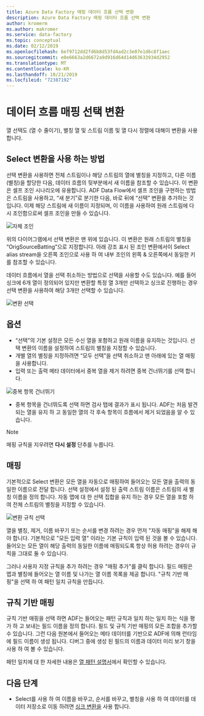 ```yaml
---
title: Azure Data Factory 매핑 데이터 흐름 선택 변환
description: Azure Data Factory 매핑 데이터 흐름 선택 변환
author: kromerm
ms.author: makromer
ms.service: data-factory
ms.topic: conceptual
ms.date: 02/12/2019
ms.openlocfilehash: 6ef9712dd2fd6b8d53fd4ad2c3e07e1d6c8f1aec
ms.sourcegitcommit: e0e6663a2d6672a9d916d64d14d63633934d2952
ms.translationtype: MT
ms.contentlocale: ko-KR
ms.lasthandoff: 10/21/2019
ms.locfileid: "72387192"
---
```

# <a name="mapping-data-flow-select-transformation"></a>데이터 흐름 매핑 선택 변환


열 선택도 (열 수 줄이기), 별칭 열 및 스트림 이름 및 열 다시 정렬에 대해이 변환을 사용 합니다.

## <a name="how-to-use-select-transformation"></a>Select 변환을 사용 하는 방법
선택 변환을 사용하면 전체 스트림이나 해당 스트림의 열에 별칭을 지정하고, 다른 이름(별칭)을 할당한 다음, 데이터 흐름의 뒷부분에서 새 이름을 참조할 수 있습니다. 이 변환은 셀프 조인 시나리오에 유용합니다. ADF Data Flow에서 셀프 조인을 구현하는 방법은 스트림을 사용하고, “새 분기”로 분기한 다음, 바로 뒤에 “선택” 변환을 추가하는 것입니다. 이제 해당 스트림에 새 이름이 지정되며, 이 이름을 사용하여 원래 스트림에 다시 조인함으로써 셀프 조인을 만들 수 있습니다.

![자체 조인](media/data-flow/selfjoin.png "자체 조인")

위의 다이어그램에서 선택 변환은 맨 위에 있습니다. 이 변환은 원래 스트림의 별칭을 “OrigSourceBatting”으로 지정합니다. 아래 강조 표시 된 조인 변환에서이 Select alias stream을 오른쪽 조인으로 사용 하 여 내부 조인의 왼쪽 & 오른쪽에서 동일한 키를 참조할 수 있습니다.

데이터 흐름에서 열을 선택 취소하는 방법으로 선택을 사용할 수도 있습니다. 예를 들어 싱크에 6개 열이 정의되어 있지만 변환할 특정 열 3개만 선택하고 싱크로 진행하는 경우 선택 변환을 사용하여 해당 3개만 선택할 수 있습니다.

![변환 선택](media/data-flow/newselect1.png "별칭 선택")

## <a name="options"></a>옵션
* “선택”의 기본 설정은 모든 수신 열을 포함하고 원래 이름을 유지하는 것입니다. 선택 변환의 이름을 설정하여 스트림의 별칭을 지정할 수 있습니다.
* 개별 열의 별칭을 지정하려면 “모두 선택”을 선택 취소하고 맨 아래에 있는 열 매핑을 사용합니다.
* 입력 또는 출력 메타 데이터에서 중복 열을 제거 하려면 중복 건너뛰기를 선택 합니다.

![중복 항목 건너뛰기](media/data-flow/select-skip-dup.png "중복 항목 건너뛰기")

* 중복 항목을 건너뛰도록 선택 하면 검사 탭에 결과가 표시 됩니다. ADF는 처음 발견 되는 열을 유지 하 고 동일한 열의 각 후속 항목이 흐름에서 제거 되었음을 알 수 있습니다.

> [!NOTE]
> 매핑 규칙을 지우려면 **다시 설정** 단추를 누릅니다.

## <a name="mapping"></a>매핑
기본적으로 Select 변환은 모든 열을 자동으로 매핑하여 들어오는 모든 열을 출력의 동일한 이름으로 전달 합니다. 선택 설정에서 설정 된 출력 스트림 이름은 스트림의 새 별칭 이름을 정의 합니다. 자동 맵에 대 한 선택 집합을 유지 하는 경우 모든 열을 포함 하 여 전체 스트림의 별칭을 지정할 수 있습니다.

![변환 규칙 선택](media/data-flow/rule2.png "규칙 기반 매핑")

열을 별칭, 제거, 이름 바꾸기 또는 순서를 변경 하려는 경우 먼저 "자동 매핑"을 해제 해야 합니다. 기본적으로 "모든 입력 열" 이라는 기본 규칙이 입력 된 것을 볼 수 있습니다. 들어오는 모든 열이 해당 출력의 동일한 이름에 매핑되도록 항상 허용 하려는 경우이 규칙을 그대로 둘 수 있습니다.

그러나 사용자 지정 규칙을 추가 하려는 경우 "매핑 추가"를 클릭 합니다. 필드 매핑은 맵과 별칭에 들어오는 열 이름 및 나가는 열 이름 목록을 제공 합니다. "규칙 기반 매핑"을 선택 하 여 패턴 일치 규칙을 만듭니다.

## <a name="rule-based-mapping"></a>규칙 기반 매핑
규칙 기반 매핑을 선택 하면 ADF는 들어오는 패턴 규칙과 일치 하는 일치 하는 식을 평가 하 고 보내는 필드 이름을 정의 합니다. 필드 및 규칙 기반 매핑의 모든 조합을 추가할 수 있습니다. 그런 다음 원본에서 들어오는 메타 데이터를 기반으로 ADF에 의해 런타임에 필드 이름이 생성 됩니다. 디버그 중에 생성 된 필드의 이름과 데이터 미리 보기 창을 사용 하 여 볼 수 있습니다.

패턴 일치에 대 한 자세한 내용은 [열 패턴 설명서](concepts-data-flow-column-pattern.md)에서 확인할 수 있습니다.

## <a name="next-steps"></a>다음 단계
* Select를 사용 하 여 이름을 바꾸고, 순서를 바꾸고, 별칭을 사용 하 여 데이터를 데이터 저장소로 이동 하려면 [싱크 변환을](data-flow-sink.md) 사용 합니다.
